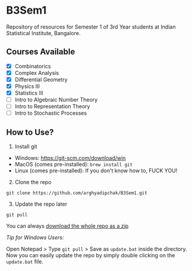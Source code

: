 # B3Sem1

Repository of resources for Semester 1 of 3rd Year students at Indian Statistical Institute, Bangalore.

## Courses Available

- [X] Combinatorics
- [X] Complex Analysis
- [X] Differential Geometry
- [X] Physics III
- [X] Statistics III
- [ ] Intro to Algebraic Number Theory
- [ ] Intro to Representation Theory
- [ ] Intro to Stochastic Processes

## How to Use?

1. Install git
  - Windows: https://git-scm.com/download/win
  - MacOS (comes pre-installed): `brew install git`
  - Linux (comes pre-installed): If you don't know how to, FUCK YOU!
2. Clone the repo
```
git clone https://github.com/arghyadipchak/B3Sem1.git
```
3. Update the repo later
```
git pull
```

You can always [download the whole repo as a zip](https://github.com/arghyadipchak/B3Sem1/archive/refs/heads/main.zip)

*Tip for Windows Users:* 

Open Notepad > Type `git pull` > Save as `update.bat` inside the directory. Now you can easily update the repo by simply double clicking on the `update.bat` file.